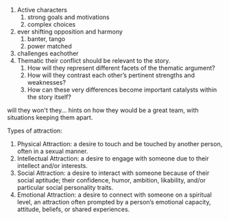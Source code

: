 1. Active characters
   1. strong goals and motivations
   2. complex choices
2. ever shifting opposition and harmony
	1. banter, tango
	2. power matched
3. challenges eachother
4. Thematic
	their conflict should be relevant to the story.
	1. How will they represent different facets of the thematic argument?
	2. How will they contrast each other’s pertinent strengths and weaknesses?
	3. How can these very differences become important catalysts within the story itself?

will they won't they... hints on how they would be a great team, with situations keeping them apart.

Types of attraction:
1. Physical Attraction: a desire to touch and be touched by another person, often in a sexual manner.
2. Intellectual Attraction: a desire to engage with someone due to their intellect and/or interests.
3. Social Attraction: a desire to interact with someone because of their social aptitude; their confidence, humor, ambition, likability, and/or particular social personality traits.
4. Emotional Attraction: a desire to connect with someone on a spiritual level, an attraction often prompted by a person’s emotional capacity, attitude, beliefs, or shared experiences. 